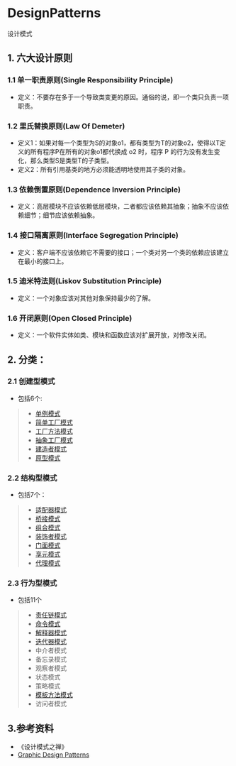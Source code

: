 # DesignPatterns
设计模式
## 1. 六大设计原则
### 1.1 单一职责原则(Single Responsibility Principle)
* 定义：不要存在多于一个导致类变更的原因。通俗的说，即一个类只负责一项职责。
### 1.2 里氏替换原则(Law Of Demeter)
* 定义1：如果对每一个类型为S的对象o1，都有类型为T的对象o2，使得以T定义的所有程序P在所有的对象o1都代换成 o2 时，程序 P 的行为没有发生变化，那么类型S是类型T的子类型。
* 定义2：所有引用基类的地方必须能透明地使用其子类的对象。
### 1.3 依赖倒置原则(Dependence Inversion Principle)
* 定义：高层模块不应该依赖低层模块，二者都应该依赖其抽象；抽象不应该依赖细节；细节应该依赖抽象。
### 1.4 接口隔离原则(Interface Segregation Principle)
* 定义：客户端不应该依赖它不需要的接口；一个类对另一个类的依赖应该建立在最小的接口上。 
### 1.5 迪米特法则(Liskov Substitution Principle)
* 定义：一个对象应该对其他对象保持最少的了解。
### 1.6 开闭原则(Open Closed Principle)
* 定义：一个软件实体如类、模块和函数应该对扩展开放，对修改关闭。
## 2. 分类：
### 2.1 创建型模式
* 包括6个:
>* [单例模式](src/main/java/com/tjudream/designpattern/singleton/README.md)
>* [简单工厂模式](src/main/java/com/tjudream/designpattern/factory/simplefactory/README.md)
>* [工厂方法模式](src/main/java/com/tjudream/designpattern/factory/factorymethod/README.md)
>* [抽象工厂模式](src/main/java/com/tjudream/designpattern/factory/abstractfactory/README.md)
>* [建造者模式](src/main/java/com/tjudream/designpattern/builder/README.md)
>* [原型模式](src/main/java/com/tjudream/designpattern/prototype/README.md)
### 2.2 结构型模式
* 包括7个：
>* [适配器模式](src/main/java/com/tjudream/designpattern/adapter/README.md)
>* [桥接模式](src/main/java/com/tjudream/designpattern/builder/README.md)
>* [组合模式](src/main/java/com/tjudream/designpattern/composite/README.md)
>* [装饰者模式](src/main/java/com/tjudream/designpattern/decorator/README.md)
>* [门面模式](src/main/java/com/tjudream/designpattern/facade/README.md)
>* [享元模式](src/main/java/com/tjudream/designpattern/flyweight/README.md)
>* [代理模式](src/main/java/com/tjudream/designpattern/proxy/README.md)
### 2.3 行为型模式
* 包括11个
>* [责任链模式](src/main/java/com/tjudream/designpattern/chainofresponsibility/README.md)
>* [命令模式](src/main/java/com/tjudream/designpattern/composite/README.md)
>* [解释器模式](src/main/java/com/tjudream/designpattern/interpreter/README.md)
>* [迭代器模式](src/main/java/com/tjudream/designpattern/iterator/README.md)
>* 中介者模式
>* 备忘录模式
>* 观察者模式
>* 状态模式
>* 策略模式
>* [模板方法模式](src/main/java/com/tjudream/designpattern/templatemethod/README.md)
>* 访问者模式

## 3.参考资料
* 《设计模式之禅》
* [Graphic Design Patterns](https://design-patterns.readthedocs.io)